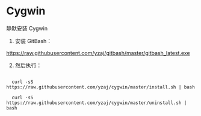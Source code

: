 # Cygwin

静默安装 Cygwin

1. 安装 GitBash：

https://raw.githubusercontent.com/yzaj/gitbash/master/gitbash_latest.exe

2. 然后执行：

```shell
  
  curl -sS https://raw.githubusercontent.com/yzaj/cygwin/master/install.sh | bash
  
  curl -sS https://raw.githubusercontent.com/yzaj/cygwin/master/uninstall.sh | bash
  
```
